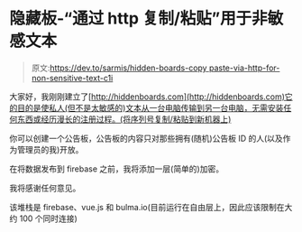 # 隐藏板-“通过 http 复制/粘贴”用于非敏感文本

> 原文:[https://dev.to/sarmis/hidden-boards-copy paste-via-http-for-non-sensitive-text-c1i](https://dev.to/sarmis/hidden-boards---copypaste-via-http-for-non-sensitive-text-c1i)

大家好，我刚刚建立了[http://hiddenboards.com](http://hiddenboards.com)它的目的是使私人(但不是太敏感的)文本从一台电脑传输到另一台电脑，无需安装任何东西或经历漫长的注册过程。(将序列号复制/粘贴到新机器上)

你可以创建一个公告板，公告板的内容只对那些拥有(随机)公告板 ID 的人(以及作为管理员的我)开放。

在将数据发布到 firebase 之前，我将添加一层(简单的)加密。

我将感谢任何意见。

该堆栈是 firebase、vue.js 和 bulma.io(目前运行在自由层上，因此应该限制在大约 100 个同时连接)